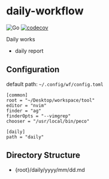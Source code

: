 # daily-workflow

![Go](https://github.com/hirakiuc/daily-workflow/workflows/Go/badge.svg?branch=master)
[![codecov](https://codecov.io/gh/hirakiuc/daily-workflow/branch/master/graph/badge.svg)](https://codecov.io/gh/hirakiuc/daily-workflow)

Daily works

- daily report

## Configuration

default path: `~/.config/wf/config.toml`

```
[common]
root = "~/Desktop/workspace/tool"
editor = "nvim"
finder = "ag"
finderOpts = "--vimgrep"
chooser = "/usr/local/bin/peco"

[daily]
path = "daily"
```

## Directory Structure

- {root}/daily/yyyy/mm/dd.md
